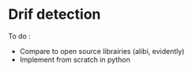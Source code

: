 # Drif detection

To do : 
- Compare to open source librairies (alibi, evidently)
- Implement from scratch in python

